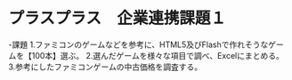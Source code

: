 # プラスプラス　企業連携課題１
-課題
1.ファミコンのゲームなどを参考に、HTML5及びFlashで作れそうなゲームを【100本】選ぶ。
2.選んだゲームを様々な項目で調べ、Excelにまとめる。
3.参考にしたファミコンゲームの中古価格を調査する。
